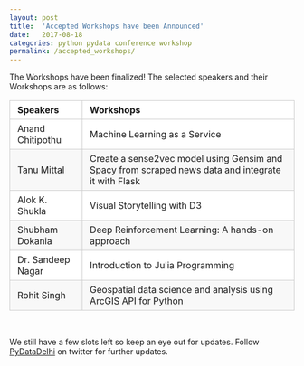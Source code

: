 ```yaml
---
layout: post
title:  'Accepted Workshops have been Announced'
date:   2017-08-18
categories: python pydata conference workshop
permalink: /accepted_workshops/
---
```


The Workshops have been finalized! The selected speakers and their Workshops are as follows:

<style>
table {
  padding: 0; }
  table tr {
    border-top: 1px solid #cccccc;
    background-color: white;
    margin: 0;
    padding: 0; }
    table tr:nth-child(2n) {
      background-color: #f8f8f8; }
    table tr th {
      font-weight: bold;
      border: 1px solid #cccccc;
      text-align: left;
      margin: 0;
      padding: 6px 13px; }
    table tr td {
      border: 1px solid #cccccc;
      text-align: left;
      margin: 0;
      padding: 6px 13px; }
    table tr th :first-child, table tr td :first-child {
      margin-top: 0; }
    table tr th :last-child, table tr td :last-child {
      margin-bottom: 0; }

</style>

| Speakers          | Workshops                                                                                          |
|-------------------|----------------------------------------------------------------------------------------------------|
| Anand Chitipothu  | Machine Learning as a Service                                                                      |
| Tanu Mittal       | Create a sense2vec model using Gensim and Spacy from scraped news data and integrate it with Flask |
| Alok K. Shukla    | Visual Storytelling with D3                                                                        |
| Shubham Dokania   | Deep Reinforcement Learning: A hands-on approach                                                   |
| Dr. Sandeep Nagar | Introduction to Julia Programming                                                                  |
| Rohit Singh       | Geospatial data science and analysis using ArcGIS API for Python                                   |

<br> 

We still have a few slots left so keep an eye out for updates. Follow [PyDataDelhi](https://twitter.com/pydatadelhi) on twitter for further updates.
